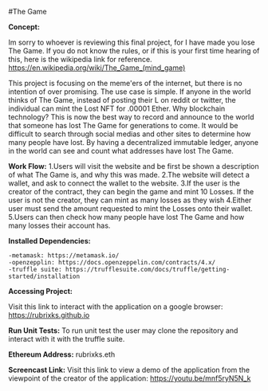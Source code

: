 #The Game

**Concept:**

Im sorry to whoever is reviewing this final project, for I have made you lose The Game.
If you do not know the rules, or if this is your first time hearing of this, here is the wikipedia link for reference.
https://en.wikipedia.org/wiki/The_Game_(mind_game)


This project is focusing on the meme'ers of the internet, but there is no intention of over promising.
The use case is simple. If anyone in the world thinks of The Game, instead of posting their L on reddit or twitter,
the individual can mint the Lost NFT for .00001 Ether.
Why blockchain technology? This is now the best way to record and announce to the world that someone has lost The Game for generations to come.
It would be difficult to search through social medias and other sites to determine how many people have lost. 
By having a decentralized immutable ledger, anyone in the world can see and count what addresses have lost The Game.

**Work Flow:**
1.Users will visit the website and be first be shown a description of what The Game is, and why this was made. 
2.The website will detect a wallet, and ask to connect the wallet to the website.
3.If the user is the creator of the contract, they can begin the game and mint 10 Losses. If the user is not the creator, they can mint as many losses as they wish
4.Either user must send the amount requested to mint the Losses onto their wallet.
5.Users can then check how many people have lost The Game and how many losses their account has.

**Installed Dependencies:**

	-metamask: https://metamask.io/
	-openzepplin: https://docs.openzeppelin.com/contracts/4.x/
	-truffle suite: https://trufflesuite.com/docs/truffle/getting-started/installation

**Accessing Project:**

Visit this link to interact with the application on a google browser: https://rubrixks.github.io


**Run Unit Tests:**
To run unit test the user may clone the repository and interact with it with the truffle suite.  




**Ethereum Address:**
rubrixks.eth


**Screencast Link:**
Visit this link to view a demo of the application from the viewpoint of the creator of the application:
https://youtu.be/mnf5ryN5N_k
